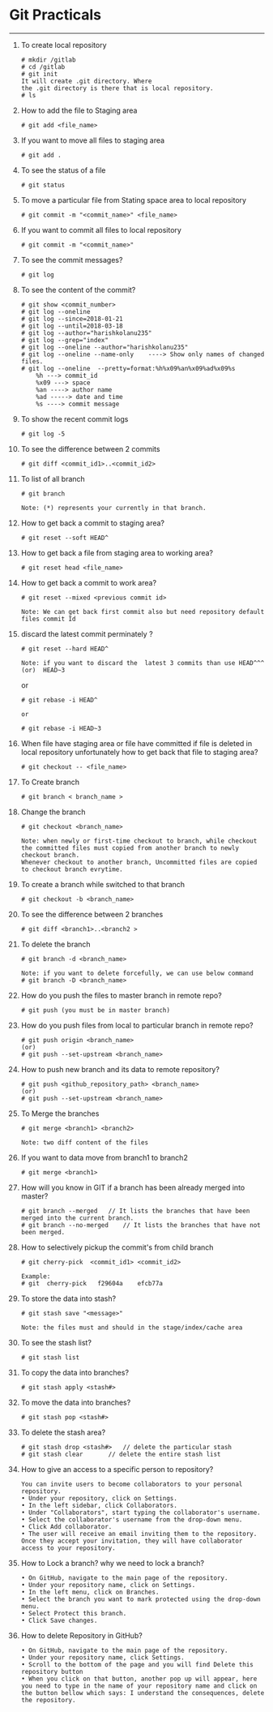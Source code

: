 # Git Practicals
---
1. To create local repository
    ~~~
    # mkdir /gitlab
    # cd /gitlab
    # git init
    It will create .git directory. Where
    the .git directory is there that is local repository.
    # ls
    ~~~

2. How to add the file to Staging area
    ~~~
    # git add <file_name>
    ~~~

3. If you want to move all files to staging area
    ~~~
    # git add .
    ~~~

4. To see the status of a file
    ~~~
    # git status
    ~~~

5. To move a particular file from Stating space area to local repository
    ~~~
    # git commit -m "<commit_name>" <file_name>
    ~~~

6. If you want to commit all files to local repository
    ~~~
    # git commit -m "<commit_name>"
    ~~~

7. To see the commit messages?
    ~~~
    # git log 
    ~~~
8. To see the content of the commit?
    ~~~
    # git show <commit_number>
    # git log --oneline
    # git log --since=2018-01-21
    # git log --until=2018-03-18
    # git log --author="harishkolanu235"
    # git log --grep="index"
    # git log --oneline --author="harishkolanu235"
    # git log --oneline --name-only    ----> Show only names of changed files.
    # git log --oneline  --pretty=format:%h%x09%an%x09%ad%x09%s 
		%h ---> commit_id
		%x09 ---> space
		%an ----> author name
		%ad -----> date and time
		%s ----> commit message

    ~~~
   
9. To show the recent commit logs
    ~~~
    # git log -5
    ~~~

10. To see the difference between 2 commits
    ~~~
    # git diff <commit_id1>..<commit_id2>
    ~~~

11. To list of all branch
    ~~~
    # git branch

    Note: (*) represents your currently in that branch.
    ~~~

12. How to get back a commit to staging area?
    ~~~
    # git reset --soft HEAD^
    ~~~
    
13. How to get back a file from staging area to working area?
    ~~~
    # git reset head <file_name>
    ~~~
14. How to get back a commit to work area?
    ~~~
    # git reset --mixed <previous commit id>

    Note: We can get back first commit also but need repository default files commit Id
    ~~~

15. discard the latest commit perminately ?
    ~~~
    # git reset --hard HEAD^

    Note: if you want to discard the  latest 3 commits than use HEAD^^^ (or)  HEAD~3 
    ~~~
    or
    ~~~
    # git rebase -i HEAD^
    
    or
    
    # git rebase -i HEAD~3
    ~~~
    
16. When file have staging area or file have committed if file is deleted in local repository unfortunately how to get back that file to staging area?
    ~~~
    # git checkout -- <file_name>
    ~~~

17. To Create branch
    ~~~
    # git branch < branch_name >
    ~~~
18. Change the branch
    ~~~
    # git checkout <branch_name>

    Note: when newly or first-time checkout to branch, while checkout the committed files must copied from another branch to newly    checkout branch.
    Whenever checkout to another branch, Uncommitted files are copied to checkout branch evrytime.
    ~~~

19. To create a branch while switched to that branch
    ~~~
    # git checkout -b <branch_name>
    ~~~
20. To see the difference between 2 branches
    ~~~
    # git diff <branch1>..<branch2 >  
    ~~~
21. To delete the branch
    ~~~
    # git branch -d <branch_name>
    
    Note: if you want to delete forcefully, we can use below command
    # git branch -D <branch_name>
    ~~~
22. How do you push the files to master branch in remote repo?
    ~~~
    # git push (you must be in master branch)
    ~~~
23. How do you push files from local to particular branch in remote repo?
    ~~~
    # git push origin <branch_name>
    (or)
    # git push --set-upstream <branch_name>
    ~~~

24. How to push new branch and its data to remote repository?
    ~~~
    # git push <github_repository_path> <branch_name>
    (or)
    # git push --set-upstream <branch_name>
    ~~~
25. To Merge the branches
    ~~~
    # git merge <branch1> <branch2>
    
    Note: two diff content of the files
    ~~~
26. If you want to data move from branch1 to branch2
    ~~~
    # git merge <branch1>
    ~~~
    
27. How will you know in GIT if a branch has been already merged into master? 
    ~~~
    # git branch --merged   // It lists the branches that have been merged into the current branch. 
    # git branch --no-merged    // It lists the branches that have not been merged.
    ~~~
    
28. How to selectively pickup the commit's from child branch
    ~~~
    # git cherry-pick  <commit_id1> <commit_id2>
    
    Example:
    # git  cherry-pick   f29604a    efcb77a 
    
    ~~~

29. To store the data into stash? 
    ~~~
    # git stash save "<message>" 
    
    Note: the files must and should in the stage/index/cache area 
    ~~~
    
30. To see the stash list? 
    ~~~
    # git stash list
    ~~~
31. To copy the data into branches? 
    ~~~
    # git stash apply <stash#> 
    ~~~
32. To move the data into branches? 
    ~~~
    # git stash pop <stash#>
    ~~~
33. To delete the stash area?
    ~~~
    # git stash drop <stash#>   // delete the particular stash 
    # git stash clear       // delete the entire stash list
    ~~~
34. How to give an access to a specific person to repository? 
    ~~~
    You can invite users to become collaborators to your personal repository.
    • Under your repository, click on Settings.
    • In the left sidebar, click Collaborators.
    • Under "Collaborators", start typing the collaborator's username.
    • Select the collaborator's username from the drop-down menu.
    • Click Add collaborator.
    • The user will receive an email inviting them to the repository. Once they accept your invitation, they will have collaborator access to your repository.
    ~~~
35. How to Lock a branch? why we need to lock a branch?
    ~~~
    • On GitHub, navigate to the main page of the repository. 
    • Under your repository name, click on Settings. 
    • In the left menu, click on Branches. 
    • Select the branch you want to mark protected using the drop-down menu. 
    • Select Protect this branch. 
    • Click Save changes. 
    ~~~
36. How to delete Repository in GitHub?
    ~~~
    • On GitHub, navigate to the main page of the repository.
    • Under your repository name, click Settings.
    • Scroll to the bottom of the page and you will find Delete this repository button
    • When you click on that button, another pop up will appear, here you need to type in the name of your repository name and click on the button bellow which says: I understand the consequences, delete the repository.
    ~~~
    
